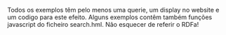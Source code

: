 Todos os exemplos têm pelo menos uma querie, um display no website e um codigo para este efeito.
Alguns exemplos contêm também funções javascript do ficheiro search.hml.
Não esquecer de referir o RDFa! 

